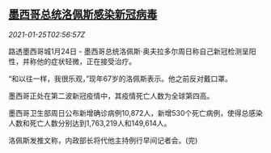 <!--1611544996000-->
[墨西哥总统洛佩斯感染新冠病毒](https://cn.reuters.com/article/mexico-president-covid19-0124-sun-idCNKBS29U07B)
------

<div><i>2021-01-25T02:56:57Z</i></div><p>路透墨西哥城1月24日 - 墨西哥总统洛佩斯·奥夫拉多尔周日称自己新冠检测呈阳性，并称他的症状轻微，正在接受治疗。</p><p>“和以往一样，我很乐观，”现年67岁的洛佩斯表示。他之前反对戴口罩。</p><p>墨西哥正处在第二波新冠疫情中，其疫情死亡人数为全球第四高。</p><p>墨西哥卫生部周日公布新增确诊病例10,872人，新增530个死亡病例，使得总感染人数和死亡人数分别达到1,763,219人和149,614人。</p><p>洛佩斯发推文称，内政部长将代他主持例行早间记者会。(完)</p>
